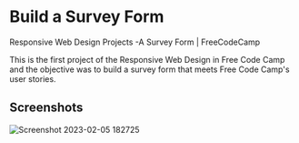 
# Build a Survey Form
Responsive Web Design Projects -A Survey Form | FreeCodeCamp

This is the first project of the Responsive Web Design  in Free Code Camp and the objective was to build a survey form that meets Free Code Camp's user stories.

## Screenshots

![Screenshot 2023-02-05 182725](https://user-images.githubusercontent.com/122228077/216821233-7379d628-fb94-415a-9b3a-d69acc8c9242.png)
